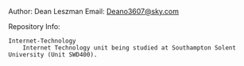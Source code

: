 Author:
    Dean Leszman
Email:
    Deano3607@sky.com

Repository Info:
    
    Internet-Technology
        Internet Technology unit being studied at Southampton Solent University (Unit SWD400).

